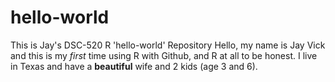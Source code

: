 # hello-world
This is Jay's DSC-520 R 'hello-world' Repository
Hello, my name is Jay Vick and this is my *first* time using R with Github, and R at all to be honest. I live in Texas and have a **beautiful** wife and 2 kids (age 3 and 6). 
